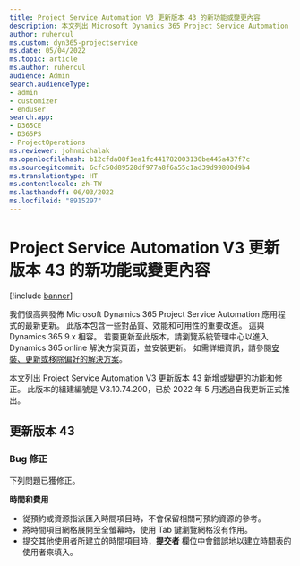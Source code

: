 ```yaml
---
title: Project Service Automation V3 更新版本 43 的新功能或變更內容
description: 本文列出 Microsoft Dynamics 365 Project Service Automation V3 更新版本 43 中提供的功能和修正。
author: ruhercul
ms.custom: dyn365-projectservice
ms.date: 05/04/2022
ms.topic: article
ms.author: ruhercul
audience: Admin
search.audienceType:
- admin
- customizer
- enduser
search.app:
- D365CE
- D365PS
- ProjectOperations
ms.reviewer: johnmichalak
ms.openlocfilehash: b12cfda08f1ea1fc441782003130be445a437f7c
ms.sourcegitcommit: 6cfc50d89528df977a8f6a55c1ad39d99800d9b4
ms.translationtype: HT
ms.contentlocale: zh-TW
ms.lasthandoff: 06/03/2022
ms.locfileid: "8915297"
---
```

# <a name="whats-new-or-changed-in-project-service-automation-update-release-43-v3"></a>Project Service Automation V3 更新版本 43 的新功能或變更內容

[!include [banner](../includes/psa-now-project-operations.md)]

我們很高興發佈 Microsoft Dynamics 365 Project Service Automation 應用程式的最新更新。 此版本包含一些對品質、效能和可用性的重要改進。 這與 Dynamics 365 9.x 相容。 若要更新至此版本，請瀏覽系統管理中心以進入 Dynamics 365 online 解決方案頁面，並安裝更新。 如需詳細資訊，請參閱[安裝、更新或移除偏好的解決方案](/power-platform/admin/install-remove-preferred-solution)。

本文列出 Project Service Automation V3 更新版本 43 新增或變更的功能和修正。 此版本的組建編號是 V3.10.74.200，已於 2022 年 5 月透過自我更新正式推出。

## <a name="update-release-43"></a>更新版本 43

### <a name="bug-fixes"></a>Bug 修正

下列問題已獲修正。


**時間和費用**

- 從預約或資源指派匯入時間項目時，不會保留相關可預約資源的參考。
- 將時間項目網格展開至全螢幕時，使用 Tab 鍵瀏覽網格沒有作用。
- 提交其他使用者所建立的時間項目時，**提交者** 欄位中會錯誤地以建立時間表的使用者來填入。
